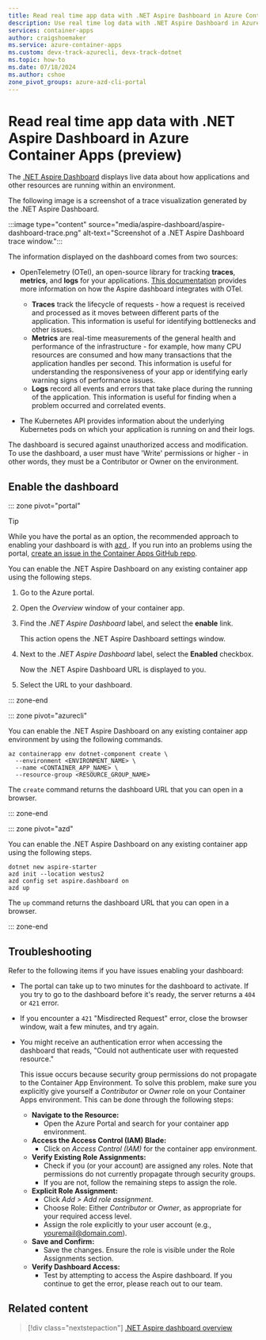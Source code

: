 ```yaml
---
title: Read real time app data with .NET Aspire Dashboard in Azure Container Apps
description: Use real time log data with .NET Aspire Dashboard in Azure Container Apps.
services: container-apps
author: craigshoemaker
ms.service: azure-container-apps
ms.custom: devx-track-azurecli, devx-track-dotnet
ms.topic: how-to
ms.date: 07/18/2024
ms.author: cshoe
zone_pivot_groups: azure-azd-cli-portal
---
```


# Read real time app data with .NET Aspire Dashboard in Azure Container Apps (preview)

The [.NET Aspire Dashboard](/dotnet/aspire/fundamentals/dashboard/overview) displays live data about how applications and other resources are running within an environment.

The following image is a screenshot of a trace visualization generated by the .NET Aspire Dashboard.

:::image type="content" source="media/aspire-dashboard/aspire-dashboard-trace.png" alt-text="Screenshot of a .NET Aspire Dashboard trace window.":::

The information displayed on the dashboard comes from two sources:

- OpenTelemetry (OTel), an open-source library for tracking **traces**, **metrics**, and **logs** for your applications. [This documentation](/dotnet/aspire/fundamentals/telemetry) provides more information on how the Aspire dashboard integrates with OTel.

    - **Traces** track the lifecycle of requests - how a request is received and processed as it moves between different parts of the application. This information is useful for identifying bottlenecks and other issues.
    - **Metrics** are real-time measurements of the general health and performance of the infrastructure - for example, how many CPU resources are consumed and how many transactions that the application handles per second. This information is useful for understanding the responsiveness of your app or identifying early warning signs of performance issues.
    - **Logs** record all events and errors that take place during the running of the application. This information is useful for finding when a problem occurred and correlated events.

- The Kubernetes API provides information about the underlying Kubernetes pods on which your application is running on and their logs.

The dashboard is secured against unauthorized access and modification. To use the dashboard, a user must have 'Write' permissions or higher - in other words, they must be a Contributor or Owner on the environment.

## Enable the dashboard

::: zone pivot="portal"

> [!TIP]
> While you have the portal as an option, the recommended approach to enabling your dashboard is with [azd
](aspire-dashboard.md?pivots=azd). If you run into an problems using the portal, [create an issue in the Container Apps GitHub repo](https://github.com/microsoft/azure-container-apps/issues).

You can enable the .NET Aspire Dashboard on any existing container app using the following steps.

1. Go to the Azure portal.

1. Open the *Overview* window of your container app.

1. Find the *.NET Aspire Dashboard* label, and select the **enable** link.

    This action opens the .NET Aspire Dashboard settings window.

1. Next to the *.NET Aspire Dashboard* label, select the **Enabled** checkbox.

    Now the .NET Aspire Dashboard URL is displayed to you.

1. Select the URL to your dashboard.

::: zone-end

::: zone pivot="azurecli"

You can enable the .NET Aspire Dashboard on any existing container app environment by using the following commands. 

```azurecli
az containerapp env dotnet-component create \
  --environment <ENVIRONMENT_NAME> \
  --name <CONTAINER_APP_NAME> \
  --resource-group <RESOURCE_GROUP_NAME>
```

The `create` command returns the dashboard URL that you can open in a browser.

::: zone-end

::: zone pivot="azd"

You can enable the .NET Aspire Dashboard on any existing container app using the following steps.

```azurecli
dotnet new aspire-starter
azd init --location westus2
azd config set aspire.dashboard on
azd up
```

The `up` command returns the dashboard URL that you can open in a browser.

::: zone-end

## Troubleshooting

Refer to the following items if you have issues enabling your dashboard:

- The portal can take up to two minutes for the dashboard to activate. If you try to go to the dashboard before it's ready, the server returns a `404` or `421` error.

- If you encounter a `421` "Misdirected Request" error, close the browser window, wait a few minutes, and try again.

- You might receive an authentication error when accessing the dashboard that reads, "Could not authenticate user with requested resource."

    This issue occurs because security group permissions do not propagate to the Container App Environment. To solve this problem, make sure you explicitly give yourself a *Contributor* or *Owner* role on your Container Apps environment. This can be done through the following steps:
  
    - **Navigate to the Resource:**
        - Open the Azure Portal and search for your container app environment.
    - **Access the Access Control (IAM) Blade:**
        - Click on _Access Control (IAM)_ for the container app environment.
    - **Verify Existing Role Assignments:**
        - Check if you (or your account) are assigned any roles. Note that permissions do not currently propagate through security groups.
        - If you are not, follow the remaining steps to assign the role. 
   - **Explicit Role Assignment:**
        - Click _Add > Add role assignment_.
        - Choose Role: Either _Contributor_ or _Owner_, as appropriate for your required access level.
        - Assign the role explicitly to your user account (e.g., youremail@domain.com).
  - **Save and Confirm:**
     - Save the changes. Ensure the role is visible under the Role Assignments section.
  - **Verify Dashboard Access:**
    - Test by attempting to access the Aspire dashboard. If you continue to get the error, please reach out to our team.


## Related content

> [!div class="nextstepaction"]
[.NET Aspire dashboard overview](/dotnet/aspire/fundamentals/dashboard/overview)
